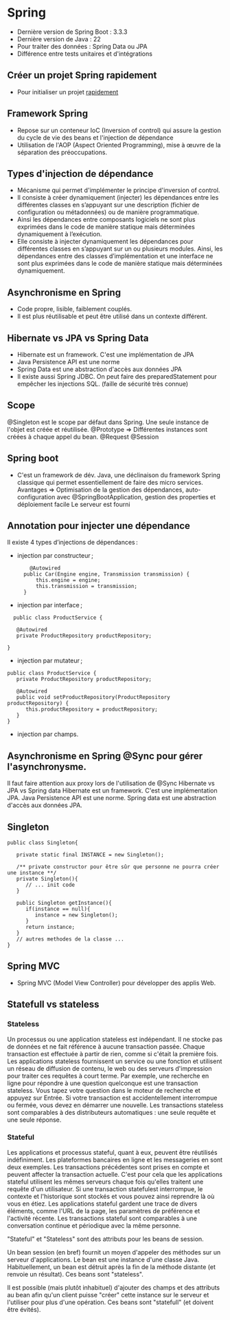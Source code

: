 
# Spring

- Dernière version de Spring Boot : 3.3.3
- Dernière version de Java : 22
- Pour traiter des données : Spring Data ou JPA
- Différence entre tests unitaires et d'intégrations

## Créer un projet Spring rapidement

- Pour initialiser un projet [rapidement](https://start.spring.io/ )

## Framework Spring

- Repose sur un conteneur IoC (Inversion of control) qui assure la gestion du cycle de vie des beans et l'injection de dépendance
- Utilisation de l'AOP (Aspect Oriented Programming), mise à œuvre de la séparation des préoccupations.  

## Types d'injection de dépendance

- Mécanisme qui permet d'implémenter le principe d'inversion of control.
- Il consiste à créer dynamiquement (injecter) les dépendances entre les différentes classes en s’appuyant sur une description (fichier de configuration ou métadonnées) ou de manière programmatique.
- Ainsi les dépendances entre composants logiciels ne sont plus exprimées dans le code de manière statique mais déterminées dynamiquement à l’exécution.
- Elle consiste à injecter dynamiquement les dépendances pour différentes classes en s’appuyant sur un ou plusieurs modules. Ainsi, les dépendances entre des classes d’implémentation et une interface ne sont plus exprimées dans le code de manière statique mais déterminées dynamiquement.

## Asynchronisme en Spring

- Code propre, lisible, faiblement couplés.
- Il est plus réutilisable et peut être utilisé dans un contexte différent.

## Hibernate vs JPA vs Spring Data

- Hibernate est un framework. C'est une implémentation de JPA
- Java Persistence API est une norme
- Spring Data est une abstraction d'accès aux données JPA
- Il existe aussi Spring JDBC. On peut faire des preparedStatement pour empêcher les injections SQL. (faille de sécurité très connue)

## Scope

@Singleton est le scope par défaut dans Spring. Une seule instance de l'objet est créée et réutilisée.
@Prototype => Différentes instances sont créées à chaque appel du bean.
@Request
@Session

## Spring boot

- C'est un framework de dév. Java, une déclinaison du framework Spring classique qui permet essentiellement de faire des micro services.
Avantages => Optimisation de la gestion des dépendances, auto-configuration avec @SpringBootApplication, gestion des properties et déploiement facile
Le serveur est fourni

## Annotation pour injecter une dépendance
Il existe 4 types d’injections de dépendances :
- injection par constructeur ;

  ```
      @Autowired
    public Car(Engine engine, Transmission transmission) {
        this.engine = engine;
        this.transmission = transmission;
    }
  ```
  
- injection par interface ;
```
  public class ProductService {

   @Autowired
   private ProductRepository productRepository;

}
```
- injection par mutateur ;
```
public class ProductService {
   private ProductRepository productRepository;
  
   @Autowired
   public void setProductRepository(ProductRepository productRepository) {
      this.productRepository = productRepository;
   }
}
```
- injection par champs.

## Asynchronisme en Spring @Sync pour gérer l'asynchronysme.

Il faut faire attention aux proxy lors de l'utilisation de @Sync
Hibernate vs JPA vs Spring data    Hibernate est un framework. C'est une implémentation JPA.
Java Persistence API est une norme.
Spring data est une abstraction d'accès aux données JPA.

## Singleton
```
public class Singleton{

   private static final INSTANCE = new Singleton();

   /** private constructor pour être sûr que personne ne pourra créer une instance **/
   private Singleton(){
      // ... init code
   }

   public Singleton getInstance(){
      if(instance == null){
         instance = new Singleton();
      }
      return instance;
   }
   // autres methodes de la classe ...
}
```
## Spring MVC

- Spring MVC (Model View Controller) pour développer des applis Web.

## Statefull vs stateless

###  Stateless
Un processus ou une application stateless est indépendant. Il ne stocke pas de données et ne fait référence à aucune transaction passée. Chaque transaction est effectuée à partir de rien, comme si c'était la première fois. Les applications stateless fournissent un service ou une fonction et utilisent un réseau de diffusion de contenu, le web ou des serveurs d'impression pour traiter ces requêtes à court terme.
Par exemple, une recherche en ligne pour répondre à une question quelconque est une transaction stateless. Vous tapez votre question dans le moteur de recherche et appuyez sur Entrée. Si votre transaction est accidentellement interrompue ou fermée, vous devez en démarrer une nouvelle. Les transactions stateless sont comparables à des distributeurs automatiques : une seule requête et une seule réponse.

### Stateful

Les applications et processus stateful, quant à eux, peuvent être réutilisés indéfiniment. Les plateformes bancaires en ligne et les messageries en sont deux exemples. Les transactions précédentes sont prises en compte et peuvent affecter la transaction actuelle. C'est pour cela que les applications stateful utilisent les mêmes serveurs chaque fois qu'elles traitent une requête d'un utilisateur.
Si une transaction statefulest interrompue, le contexte et l'historique sont stockés et vous pouvez ainsi reprendre là où vous en étiez. Les applications stateful gardent une trace de divers éléments, comme l'URL de la page, les paramètres de préférence et l'activité récente. Les transactions stateful sont comparables à une conversation continue et périodique avec la même personne.

"Stateful" et "Stateless" sont des attributs pour les beans de session.

Un bean session (en bref) fournit un moyen d'appeler des méthodes sur un serveur d'applications. Le bean est une instance d'une classe Java. Habituellement, un bean est détruit après la fin de la méthode distante (et renvoie un résultat). Ces beans sont "stateless".

Il est possible (mais plutôt inhabituel) d'ajouter des champs et des attributs au bean afin qu'un client puisse "créer" cette instance sur le serveur et l'utiliser pour plus d'une opération. Ces beans sont "statefull" (et doivent être évités).
